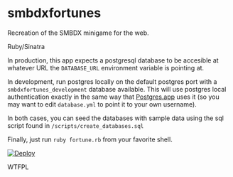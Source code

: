 # smbdxfortunes

Recreation of the SMBDX minigame for the web.

Ruby/Sinatra

In production, this app expects a postgresql database to be accesible at whatever URL the `DATABASE_URL` environment variable is pointing at.

In development, run postgres locally on the default postgres port with a `smbdxfortunes_development` database available. This will use postgres local authentication exactly in the same way that [Postgres.app](https://postgresapp.com) uses it (so you may want to edit `database.yml` to point it to your own username).

In both cases, you can seed the databases with sample data using the sql script found in `/scripts/create_databases.sql`

Finally, just run `ruby fortune.rb` from your favorite shell.

[![Deploy](https://www.herokucdn.com/deploy/button.svg)](https://heroku.com/deploy)

WTFPL
